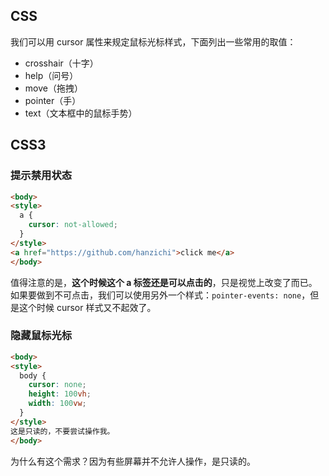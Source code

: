 ## CSS

我们可以用 cursor 属性来规定鼠标光标样式，下面列出一些常用的取值：

- crosshair（十字）
- help（问号）
- move（拖拽）
- pointer（手）
- text（文本框中的鼠标手势）

## CSS3

### 提示禁用状态

```html 
<body>
<style>
  a {
    cursor: not-allowed;
  }
</style>  
<a href="https://github.com/hanzichi">click me</a>
</body>
```

值得注意的是，**这个时候这个 a 标签还是可以点击的**，只是视觉上改变了而已。如果要做到不可点击，我们可以使用另外一个样式：`pointer-events: none`，但是这个时候 cursor 样式又不起效了。

### 隐藏鼠标光标

```html 
<body>
<style>
  body {
    cursor: none;
    height: 100vh;
    width: 100vw;
  }
</style>  
这是只读的，不要尝试操作我。
</body>
```

为什么有这个需求？因为有些屏幕并不允许人操作，是只读的。